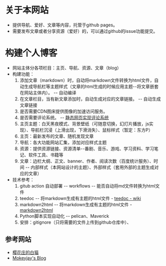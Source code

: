 # 关于本网站

- 提供导航、爱好、文章等内容，托管于github pages。
- 需要发布文章或者分享资源（爱好）的，可以通过github的issue功能提交。

# 构建个人博客

- 网站主体分各项栏目：主页、导航、资源、文章（blog）
- 构建功能：
  1. 添加文章（markdown）时，自动将markdown文件转换为html文件，自动生成导航栏等主题样式（文章的html生成的时候应用主题--将文章嵌套在网站主体内）。 -- 自动编译
  2. 在文章栏目，当有新文章添加时，自动生成对应的文章链接。 -- 自动生成文章链接
  3. 是否需要CDN图床提供图像的加速访问服务。
  4. 是否需要评论系统。 -- [静态网页实现评论系统](https://juejin.cn/post/7037377322118283272)
  5. 主页主题：白天黑夜模式、背景壁纸（可随意切换，幻灯片播放，js实现）、导航栏沉浸（上滑出现，下滑消失）、鼠标样式（暂定：东方P）
  6. 主页：最新发布的文章、随机发现文章
  7. 导航：各大功能网站汇集，添加对应样式主题
  8. 资源：提供资源链接、资源清单--番剧、音乐、游戏、学习资料、学习笔记、软件工具、书籍等
  9. 文章：边栏大纲、正文、banner、作者、阅读次数（百度统计服务）、时间 -- 内部样式（本网站设计的主题）、外部样式（套用外部的主题生成对应的文章）
- 技术参考：
    1. gitub action 自动部署 -- workflows -- 能否自动将md文件转换为html文件
    2. teedoc -- 将markdown生成有主题的html文件 - [teedoc - wiki](https://teedoc.github.io/get_started/zh/)
    3. markdown2html -- 将markdown生成有主题的html文件 - [markdown2html](https://blog.csdn.net/qq_40999403/article/details/140129103)
    4. Python脚本实现自动化 -- pelican、Maverick
    5. 安排：gitignore（只将需要的文件上传到github仓库中）、
## 参考网站

- [樱花庄的白猫](https://2heng.xin)
- [Mokeyjay&#39;s Blog](https://mok.moe/p/memory)

